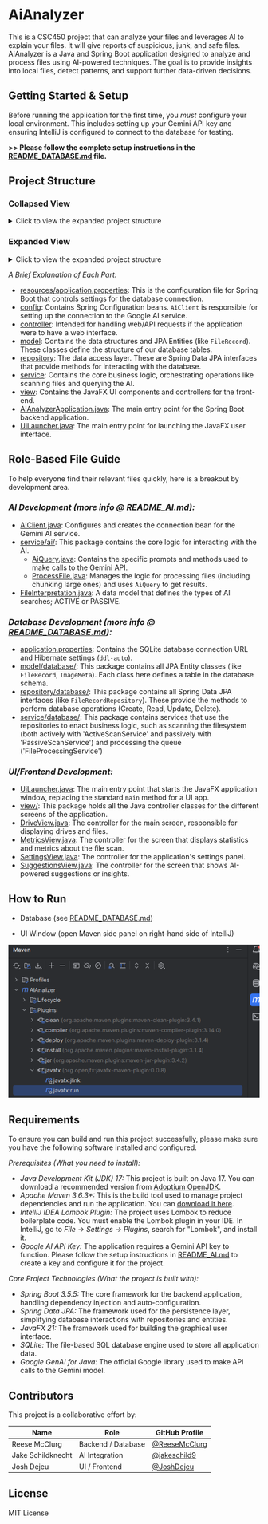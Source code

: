# AiAnalyzer

This is a CSC450 project that can analyze your files and leverages AI to explain your files. It will give reports of suspicious, junk, and safe files. AiAnalyzer is a Java and Spring Boot application designed to analyze and process files using AI-powered techniques. The goal is to provide insights into local files, detect patterns, and support further data-driven decisions.


Getting Started & Setup
-----------------------

Before running the application for the first time, you *must* configure your local environment. This includes setting up your Gemini API key and ensuring IntelliJ is configured to connect to the database for testing.

**>> Please follow the complete setup instructions in the [README_DATABASE.md](README_DATABASE.md) file.**


Project Structure
-----------------
### Collapsed View
<details>
<summary>Click to view the expanded project structure</summary>

```
src/main/
├── java/
│   └── edu.missouristate.aianalyzer/
│       ├── config/
│       │   └── AiClient.java
│       ├── controller/
│       ├── model/
│       │   ├── database/
│       │   └── ...
│       ├── repository/
│       │   └── ...
│       ├── service/
│       │   └── ...
│       ├── view/
│       │   └── ... 
│       ├── AiAnalyzerApplication.java
│       └── UiLauncher.java
└── resources/
    └── application.properties
```

</details>


### Expanded View
<details>
<summary>Click to view the expanded project structure</summary>

```
src/main/
├── java/
│   └── edu.missouristate.aianalyzer/
│       ├── config/
│       │   └── AiClient.java
│       ├── controller/
│       ├── model/
│       │   ├── database/
│       │   │   ├── FileRecord.java
│       │   │   ├── ImageMeta.java
│       │   │   ├── LabelHistory.java
│       │   │   └── ScanQueueItem.java
│       │   └── FileInterpretation.java
│       ├── repository/
│       │   └── database/
│       │       ├── FileRecordRepository.java
│       │       ├── ImageMetaRepository.java
│       │       ├── LabelHistoryRepository.java
│       │       └── ScanQueueItemRepository.java
│       ├── service/
│       │   ├── ai/
│       │   │   ├── AiQuery.java
│       │   │   └── ProcessFile.java
│       │   └── database/
│       │       ├── ActiveScanService.java
│       │       ├── FileProcessingService.java
│       │       ├── LabelService.java
│       │       └── PassiveScanService.java
│       ├── view/
│       │   ├── DriveView.java
│       │   ├── MetricsView.java
│       │   ├── SettingsView.java
│       │   └── SuggestionsView.java
│       ├── AiAnalyzerApplication.java
│       └── UiLauncher.java
└── resources/
    └── application.properties
```

</details>

*A Brief Explanation of Each Part:*

* [resources/application.properties](src/main/resources/application.properties): This is the configuration file for Spring Boot that controls settings for the database connection.
* [config](src/main/java/edu/missouristate/aianalyzer/config): Contains Spring Configuration beans. `AiClient` is responsible for setting up the connection to the Google AI service.
* [controller](src/main/java/edu/missouristate/aianalyzer/controller): Intended for handling web/API requests if the application were to have a web interface.
* [model](src/main/java/edu/missouristate/aianalyzer/model): Contains the data structures and JPA Entities (like `FileRecord`). These classes define the structure of our database tables.
* [repository](src/main/java/edu/missouristate/aianalyzer/repository): The data access layer. These are Spring Data JPA interfaces that provide methods for interacting with the database.
* [service](src/main/java/edu/missouristate/aianalyzer/service): Contains the core business logic, orchestrating operations like scanning files and querying the AI.
* [view](src/main/java/edu/missouristate/aianalyzer/view): Contains the JavaFX UI components and controllers for the front-end.
* [AiAnalyzerApplication.java](src/main/java/edu/missouristate/aianalyzer/AiAnalyzerApplication.java): The main entry point for the Spring Boot backend application.
* [UiLauncher.java](src/main/java/edu/missouristate/aianalyzer/UiLauncher.java): The main entry point for launching the JavaFX user interface.


Role-Based File Guide
---------------------

To help everyone find their relevant files quickly, here is a breakout by development area.

### *AI Development (more info @ [README_AI.md](README_AI.md)):*

* [AiClient.java](src/main/java/edu/missouristate/aianalyzer/config/AiClient.java): Configures and creates the connection bean for the Gemini AI service.
* [service/ai/](src/main/java/edu/missouristate/aianalyzer/service/ai/): This package contains the core logic for interacting with the AI.
    * [AiQuery.java](src/main/java/edu/missouristate/aianalyzer/service/ai/AiQuery.java): Contains the specific prompts and methods used to make calls to the Gemini API.
    * [ProcessFile.java](src/main/java/edu/missouristate/aianalyzer/service/ai/ProcessFile.java): Manages the logic for processing files (including chunking large ones) and uses `AiQuery` to get results.
* [FileInterpretation.java](src/main/java/edu/missouristate/aianalyzer/model/FileInterpretation.java): A data model that defines the types of AI searches; ACTIVE or PASSIVE.

### *Database Development (more info @ [README_DATABASE.md](README_DATABASE.md)):*

* [application.properties](src/main/resources/application.properties): Contains the SQLite database connection URL and Hibernate settings (`ddl-auto`).
* [model/database/](src/main/java/edu/missouristate/aianalyzer/model/database/): This package contains all JPA Entity classes (like `FileRecord`, `ImageMeta`). Each class here defines a table in the database schema.
* [repository/database/](src/main/java/edu/missouristate/aianalyzer/repository/database/): This package contains all Spring Data JPA interfaces (like `FileRecordRepository`). These provide the methods to perform database operations (Create, Read, Update, Delete).
* [service/database/](src/main/java/edu/missouristate/aianalyzer/service/database/): This package contains services that use the repositories to enact business logic, such as scanning the filesystem (both actively with 'ActiveScanService' and passively with 'PassiveScanService') and processing the queue ('FileProcessingService')

### *UI/Frontend Development:*

* [UiLauncher.java](src/main/java/edu/missouristate/aianalyzer/UiLauncher.java): The main entry point that starts the JavaFX application window, replacing the standard `main` method for a UI app.
* [view/](src/main/java/edu/missouristate/aianalyzer/view/): This package holds all the Java controller classes for the different screens of the application.
* [DriveView.java](src/main/java/edu/missouristate/aianalyzer/view/DriveView.java): The controller for the main screen, responsible for displaying drives and files.
* [MetricsView.java](src/main/java/edu/missouristate/aianalyzer/view/MetricsView.java): The controller for the screen that displays statistics and metrics about the file scan.
* [SettingsView.java](src/main/java/edu/missouristate/aianalyzer/view/SettingsView.java): The controller for the application's settings panel.
* [SuggestionsView.java](src/main/java/edu/missouristate/aianalyzer/view/SuggestionsView.java): The controller for the screen that shows AI-powered suggestions or insights.

How to Run
----------

- Database (see [README_DATABASE.md](README_DATABASE.md))

- UI Window (open Maven side panel on right-hand side of IntelliJ)

![img_2.png](README_images/img_2.png)

Requirements
------------
To ensure you can build and run this project successfully, please make sure you have the following software installed and configured.

*Prerequisites (What you need to install):*

* *Java Development Kit (JDK) 17:* This project is built on Java 17. You can download a recommended version from [Adoptium OpenJDK](https://adoptium.net/temurin/releases/?version=17).
* *Apache Maven 3.6.3+:* This is the build tool used to manage project dependencies and run the application. You can [download it here](https://maven.apache.org/download.cgi).
* *IntelliJ IDEA Lombok Plugin:* The project uses Lombok to reduce boilerplate code. You must enable the Lombok plugin in your IDE. In IntelliJ, go to *File -> Settings -> Plugins*, search for "Lombok", and install it.
* *Google AI API Key:* The application requires a Gemini API key to function. Please follow the setup instructions in [README_AI.md](README_AI.md) to create a key and configure it for the project.

*Core Project Technologies (What the project is built with):*

* *Spring Boot 3.5.5:* The core framework for the backend application, handling dependency injection and auto-configuration.
* *Spring Data JPA:* The framework used for the persistence layer, simplifying database interactions with repositories and entities.
* *JavaFX 21:* The framework used for building the graphical user interface.
* *SQLite:* The file-based SQL database engine used to store all application data.
* *Google GenAI for Java:* The official Google library used to make API calls to the Gemini model.


Contributors
------------

This project is a collaborative effort by:

| Name          | Role               | GitHub Profile                               |
|---------------|--------------------| -------------------------------------------- |
| Reese McClurg | Backend / Database | [@ReeseMcClurg](https://github.com/ReeseMcClurg) |
| Jake Schildknecht         | AI Integration     | [@jakeschild9](https://github.com/jakeschild9) |
| Josh Dejeu    | UI / Frontend      | [@JoshDejeu](https://github.com/JoshDejeu)       |

License
-------
MIT License